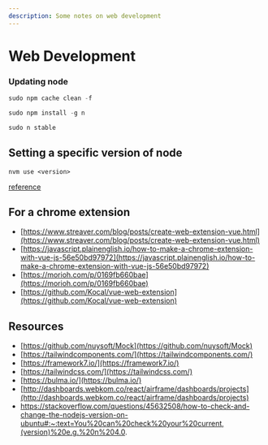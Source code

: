 ```yaml
---
description: Some notes on web development
---
```


# Web Development

### Updating node

```javascript
sudo npm cache clean -f
```

```javascript
sudo npm install -g n
```

```javascript
sudo n stable
```

## Setting a specific version of node

```
nvm use <version>
```

[reference](https://github.com/nvm-sh/nvm)


## For a chrome extension

* [https://www.streaver.com/blog/posts/create-web-extension-vue.html](https://www.streaver.com/blog/posts/create-web-extension-vue.html)
* [https://javascript.plainenglish.io/how-to-make-a-chrome-extension-with-vue-js-56e50bd97972](https://javascript.plainenglish.io/how-to-make-a-chrome-extension-with-vue-js-56e50bd97972)
* [https://morioh.com/p/0169fb660bae](https://morioh.com/p/0169fb660bae)
* [https://github.com/Kocal/vue-web-extension](https://github.com/Kocal/vue-web-extension)

## Resources

* [https://github.com/nuysoft/Mock](https://github.com/nuysoft/Mock)
* [https://tailwindcomponents.com/](https://tailwindcomponents.com/)
* [https://framework7.io/](https://framework7.io/)
* [https://tailwindcss.com/](https://tailwindcss.com/)
* [https://bulma.io/](https://bulma.io/)
* [http://dashboards.webkom.co/react/airframe/dashboards/projects](http://dashboards.webkom.co/react/airframe/dashboards/projects)
* https://stackoverflow.com/questions/45632508/how-to-check-and-change-the-nodejs-version-on-ubuntu#:~:text=You%20can%20check%20your%20current,(version)%20e.g.%20n%204.0.

